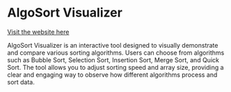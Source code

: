 # AlgoSort Visualizer

[Visit the website here](https://algo-sort-visualizer.vercel.app/)

AlgoSort Visualizer is an interactive tool designed to visually demonstrate and compare various sorting algorithms. Users can choose from algorithms such as Bubble Sort, Selection Sort, Insertion Sort, Merge Sort, and Quick Sort. The tool allows you to adjust sorting speed and array size, providing a clear and engaging way to observe how different algorithms process and sort data.
